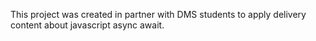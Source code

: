 This project was created in partner with DMS students to apply delivery content about javascript async await.